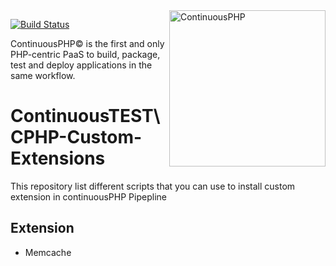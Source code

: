 <a href="http://continuous.lu">
  <img src="https://app.continuousphp.com/assets/logos/continuousphp.svg" alt="ContinuousPHP" width="250px" align="right"/>
</a>

[![Build Status](https://status.continuousphp.com/git-hub/continuoustest/cphp-custom-extensions?token=29b8ae16-437b-46e4-ac65-b29f67e5f651)](https://continuousphp.com/git-hub/continuoustest/cphp-custom-extensions)

<p align="left">
    ContinuousPHP© is the first and only PHP-centric PaaS to build, package, test and deploy applications in the same workflow.
</p>

# ContinuousTEST\CPHP-Custom-Extensions

This repository list different scripts that you can use to install custom extension in continuousPHP Pipepline


## Extension

 - Memcache

